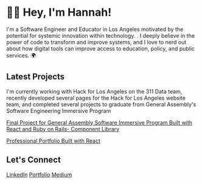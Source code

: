 
# 👩‍💻 Hey, I'm Hannah! 
I'm a Software Engineer and Educator in Los Angeles motivated by the potential for systemic innovation within technology. . I deeply believe in the power of code to transform and improve systems, and I love to nerd out about how digital tools can improve access to education, policy, and public services. 🌍

## Latest Projects

I'm currently working with Hack for Los Angeles on the 311 Data team, recently developed several pages for the Hack for Los Angeles website team, and completed several projects to graduate from General Assembly's Software Engineering Immersive Program 

[Final Project for General Assembly Software Immersive Program Built with React and Ruby on Rails- Component Library](https://github.com/hannahlivnat/ComponentLibrary)

[Professional Portfolio Built with React](https://github.com/hannahlivnat/softwaredeveloperportfolio)


## Let's Connect

[LinkedIn](https://www.linkedin.com/in/hannah-livnat/)
[Portfolio](https://hannahlivnat.netlify.app/)
[Medium](https://medium.com/@hannahlivnat_2545)
